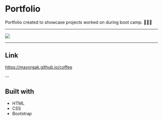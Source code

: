 # Portfolio 

Portfolio created to showcase projects worked on during boot camp. 👩🏽‍💻 

---

![](https://github.com/Mayorgak/coffee/blob/master/assets/images/portfolio.gif)


---

## Link 

 https://mayorgak.github.io/coffee


--

## Built with 

* HTML
* CSS
* Bootstrap
